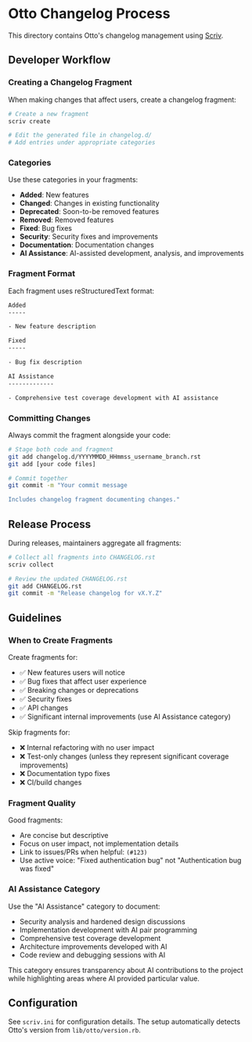# Otto Changelog Process

This directory contains Otto's changelog management using [Scriv](https://scriv.readthedocs.io/).

## Developer Workflow

### Creating a Changelog Fragment

When making changes that affect users, create a changelog fragment:

```bash
# Create a new fragment
scriv create

# Edit the generated file in changelog.d/
# Add entries under appropriate categories
```

### Categories

Use these categories in your fragments:

- **Added**: New features
- **Changed**: Changes in existing functionality
- **Deprecated**: Soon-to-be removed features
- **Removed**: Removed features
- **Fixed**: Bug fixes
- **Security**: Security fixes and improvements
- **Documentation**: Documentation changes
- **AI Assistance**: AI-assisted development, analysis, and improvements

### Fragment Format

Each fragment uses reStructuredText format:

```rst
Added
-----

- New feature description

Fixed
-----

- Bug fix description

AI Assistance
-------------

- Comprehensive test coverage development with AI assistance
```

### Committing Changes

Always commit the fragment alongside your code:

```bash
# Stage both code and fragment
git add changelog.d/YYYYMMDD_HHmmss_username_branch.rst
git add [your code files]

# Commit together
git commit -m "Your commit message

Includes changelog fragment documenting changes."
```

## Release Process

During releases, maintainers aggregate all fragments:

```bash
# Collect all fragments into CHANGELOG.rst
scriv collect

# Review the updated CHANGELOG.rst
git add CHANGELOG.rst
git commit -m "Release changelog for vX.Y.Z"
```

## Guidelines

### When to Create Fragments

Create fragments for:
- ✅ New features users will notice
- ✅ Bug fixes that affect user experience
- ✅ Breaking changes or deprecations
- ✅ Security fixes
- ✅ API changes
- ✅ Significant internal improvements (use AI Assistance category)

Skip fragments for:
- ❌ Internal refactoring with no user impact
- ❌ Test-only changes (unless they represent significant coverage improvements)
- ❌ Documentation typo fixes
- ❌ CI/build changes

### Fragment Quality

Good fragments:
- Are concise but descriptive
- Focus on user impact, not implementation details
- Link to issues/PRs when helpful: `(#123)`
- Use active voice: "Fixed authentication bug" not "Authentication bug was fixed"

### AI Assistance Category

Use the "AI Assistance" category to document:
- Security analysis and hardened design discussions
- Implementation development with AI pair programming
- Comprehensive test coverage development
- Architecture improvements developed with AI
- Code review and debugging sessions with AI

This category ensures transparency about AI contributions to the project while highlighting areas where AI provided particular value.

## Configuration

See `scriv.ini` for configuration details. The setup automatically detects Otto's version from `lib/otto/version.rb`.
